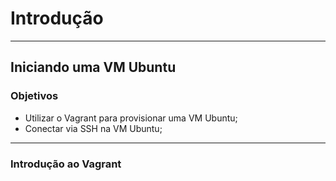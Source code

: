 # Introdução
---
## Iniciando uma VM Ubuntu
### Objetivos
- Utilizar o Vagrant para provisionar uma VM Ubuntu;
- Conectar via SSH na VM Ubuntu;
---
### Introdução ao Vagrant
